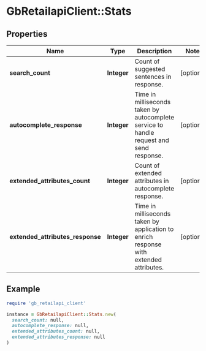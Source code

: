 # GbRetailapiClient::Stats

## Properties

| Name | Type | Description | Notes |
| ---- | ---- | ----------- | ----- |
| **search_count** | **Integer** | Count of suggested sentences in response. | [optional] |
| **autocomplete_response** | **Integer** | Time in milliseconds taken by autocomplete service to handle request and send response. | [optional] |
| **extended_attributes_count** | **Integer** | Count of extended attributes in autocomplete response. | [optional] |
| **extended_attributes_response** | **Integer** | Time in milliseconds taken by application to enrich response with extended attributes. | [optional] |

## Example

```ruby
require 'gb_retailapi_client'

instance = GbRetailapiClient::Stats.new(
  search_count: null,
  autocomplete_response: null,
  extended_attributes_count: null,
  extended_attributes_response: null
)
```

